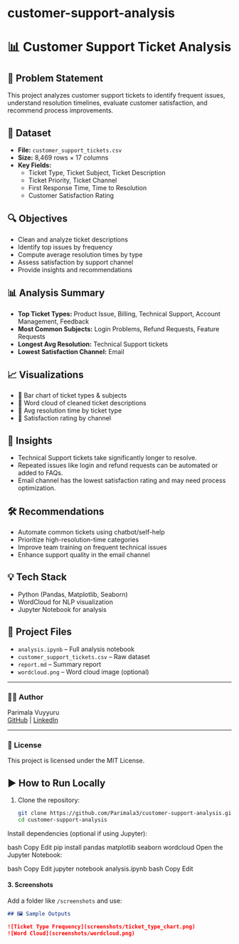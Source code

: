 # customer-support-analysis

# 📊 Customer Support Ticket Analysis

## 📝 Problem Statement
This project analyzes customer support tickets to identify frequent issues, understand resolution timelines, evaluate customer satisfaction, and recommend process improvements.

## 📁 Dataset
- **File:** `customer_support_tickets.csv`
- **Size:** 8,469 rows × 17 columns
- **Key Fields:**
  - Ticket Type, Ticket Subject, Ticket Description
  - Ticket Priority, Ticket Channel
  - First Response Time, Time to Resolution
  - Customer Satisfaction Rating

## 🔍 Objectives
- Clean and analyze ticket descriptions
- Identify top issues by frequency
- Compute average resolution times by type
- Assess satisfaction by support channel
- Provide insights and recommendations

## 📊 Analysis Summary
- **Top Ticket Types:** Product Issue, Billing, Technical Support, Account Management, Feedback
- **Most Common Subjects:** Login Problems, Refund Requests, Feature Requests
- **Longest Avg Resolution:** Technical Support tickets
- **Lowest Satisfaction Channel:** Email

## 📈 Visualizations
- 📌 Bar chart of ticket types & subjects
- 📌 Word cloud of cleaned ticket descriptions
- 📌 Avg resolution time by ticket type
- 📌 Satisfaction rating by channel

## 🧠 Insights
- Technical Support tickets take significantly longer to resolve.
- Repeated issues like login and refund requests can be automated or added to FAQs.
- Email channel has the lowest satisfaction rating and may need process optimization.

## 🛠 Recommendations
- Automate common tickets using chatbot/self-help
- Prioritize high-resolution-time categories
- Improve team training on frequent technical issues
- Enhance support quality in the email channel

## 💡 Tech Stack
- Python (Pandas, Matplotlib, Seaborn)
- WordCloud for NLP visualization
- Jupyter Notebook for analysis

## 📂 Project Files
- `analysis.ipynb` – Full analysis notebook
- `customer_support_tickets.csv` – Raw dataset
- `report.md` – Summary report
- `wordcloud.png` – Word cloud image (optional)

---

### 👩‍💻 Author
Parimala Vuyyuru  
[GitHub](https://github.com/Parimala3) | [LinkedIn](https://www.linkedin.com/in/parimala-vuyyuru/)

---

### 📌 License
This project is licensed under the MIT License.


## ▶️ How to Run Locally

1. Clone the repository:
   ```bash
   git clone https://github.com/Parimala3/customer-support-analysis.git
   cd customer-support-analysis
Install dependencies (optional if using Jupyter):

bash
Copy
Edit
pip install pandas matplotlib seaborn wordcloud
Open the Jupyter Notebook:

bash
Copy
Edit
jupyter notebook analysis.ipynb
bash
Copy
Edit

#### 3. **Screenshots**
Add a folder like `/screenshots` and use:
```markdown
## 🖼️ Sample Outputs

![Ticket Type Frequency](screenshots/ticket_type_chart.png)
![Word Cloud](screenshots/wordcloud.png)
